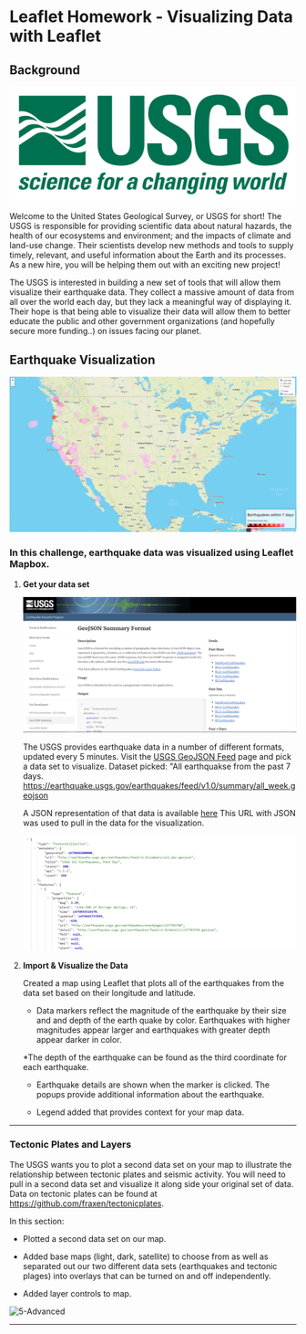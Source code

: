 # Leaflet Homework - Visualizing Data with Leaflet

## Background

![1-Logo](images/1-Logo.png)

Welcome to the United States Geological Survey, or USGS for short! The USGS is responsible for providing scientific data about natural hazards, the health of our ecosystems and environment; and the impacts of climate and land-use change. Their scientists develop new methods and tools to supply timely, relevant, and useful information about the Earth and its processes. As a new hire, you will be helping them out with an exciting new project!

The USGS is interested in building a new set of tools that will allow them visualize their earthquake data. They collect a massive amount of data from all over the world each day, but they lack a meaningful way of displaying it. Their hope is that being able to visualize their data will allow them to better educate the public and other government organizations (and hopefully secure more funding..) on issues facing our planet.

## Earthquake Visualization

![2-BasicMap](images/2-BasicMap.png)

### In this challenge, earthquake data was visualized using Leaflet Mapbox.

1. **Get your data set**

   ![3-Data](images/3-Data.png)

   The USGS provides earthquake data in a number of different formats, updated every 5 minutes. Visit the [USGS GeoJSON Feed](http://earthquake.usgs.gov/earthquakes/feed/v1.0/geojson.php) page and pick a data set to visualize.
   Dataset picked: "All earthquakse from the past 7 days. https://earthquake.usgs.gov/earthquakes/feed/v1.0/summary/all_week.geojson

   A JSON representation of that data is available [here](https://earthquake.usgs.gov/earthquakes/feed/v1.0/summary/all_week.geojson) This URL with JSON was used to pull in the data for the visualization.

   ![4-JSON](images/4-JSON.png)

2. **Import & Visualize the Data**

   Created a map using Leaflet that plots all of the earthquakes from the data set based on their longitude and latitude.

   * Data markers reflect the magnitude of the earthquake by their size and and depth of the earth quake by color. Earthquakes with higher magnitudes appear larger and earthquakes with greater depth appear darker in color.

   *The depth of the earthquake can be found as the third coordinate for each earthquake.

   * Earthquake details are shown when the marker is clicked. The popups provide additional information about the earthquake.

   * Legend added that provides context for your map data.

- - -

### Tectonic Plates and Layers

The USGS wants you to plot a second data set on your map to illustrate the relationship between tectonic plates and seismic activity. You will need to pull in a second data set and visualize it along side your original set of data. Data on tectonic plates can be found at <https://github.com/fraxen/tectonicplates>.

In this section:

* Plotted a second data set on our map.

* Added base maps (light, dark, satellite) to choose from as well as separated out our two different data sets (earthquakes and tectonic plages) into overlays that can be turned on and off independently.

* Added layer controls to map.

![5-Advanced](images/leaflet-earthquake-map.gif)

- - -

